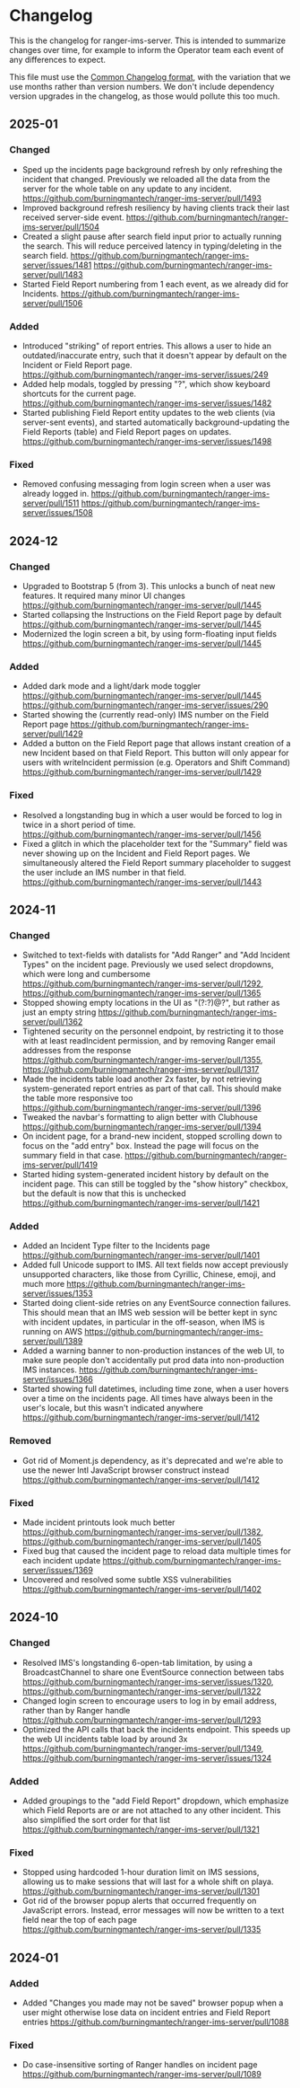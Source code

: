 # Changelog

This is the changelog for ranger-ims-server. This is intended to summarize changes over time,
for example to inform the Operator team each event of any differences to expect.

This file must use the [Common Changelog format](https://common-changelog.org/), with the variation
that we use months rather than version numbers. We don't include dependency version upgrades in the
changelog, as those would pollute this too much.

<!--
Each month below should look like the following, using the same ordering for the four categories:
## YYYY-MM
### Changed
### Added
### Removed
### Fixed
-->

## 2025-01

<!-- TODO: document keyboard shortcut updates, once they've settled down a bit -->

### Changed

- Sped up the incidents page background refresh by only refreshing the incident that changed. Previously we reloaded all the data from the server for the whole table on any update to any incident. https://github.com/burningmantech/ranger-ims-server/pull/1493
- Improved background refresh resiliency by having clients track their last received server-side event. https://github.com/burningmantech/ranger-ims-server/pull/1504
- Created a slight pause after search field input prior to actually running the search. This will reduce perceived latency in typing/deleting in the search field. https://github.com/burningmantech/ranger-ims-server/issues/1481 https://github.com/burningmantech/ranger-ims-server/pull/1483
- Started Field Report numbering from 1 each event, as we already did for Incidents. https://github.com/burningmantech/ranger-ims-server/pull/1506

### Added

- Introduced "striking" of report entries. This allows a user to hide an outdated/inaccurate entry, such that it doesn't appear by default on the Incident or Field Report page. https://github.com/burningmantech/ranger-ims-server/issues/249
- Added help modals, toggled by pressing "?", which show keyboard shortcuts for the current page. https://github.com/burningmantech/ranger-ims-server/issues/1482
- Started publishing Field Report entity updates to the web clients (via server-sent events), and started automatically background-updating the Field Reports (table) and Field Report pages on updates. https://github.com/burningmantech/ranger-ims-server/issues/1498

### Fixed

- Removed confusing messaging from login screen when a user was already logged in. https://github.com/burningmantech/ranger-ims-server/pull/1511 https://github.com/burningmantech/ranger-ims-server/issues/1508

## 2024-12

### Changed

- Upgraded to Bootstrap 5 (from 3). This unlocks a bunch of neat new features. It required many minor UI changes https://github.com/burningmantech/ranger-ims-server/pull/1445
- Started collapsing the Instructions on the Field Report page by default https://github.com/burningmantech/ranger-ims-server/pull/1445
- Modernized the login screen a bit, by using form-floating input fields https://github.com/burningmantech/ranger-ims-server/pull/1445

### Added

- Added dark mode and a light/dark mode toggler https://github.com/burningmantech/ranger-ims-server/pull/1445 https://github.com/burningmantech/ranger-ims-server/issues/290
- Started showing the (currently read-only) IMS number on the Field Report page https://github.com/burningmantech/ranger-ims-server/pull/1429
- Added a button on the Field Report page that allows instant creation of a new Incident based on that Field Report. This button will only appear for users with writeIncident permission (e.g. Operators and Shift Command) https://github.com/burningmantech/ranger-ims-server/pull/1429

### Fixed

- Resolved a longstanding bug in which a user would be forced to log in twice in a short period of time. https://github.com/burningmantech/ranger-ims-server/pull/1456
- Fixed a glitch in which the placeholder text for the "Summary" field was never showing up on the Incident and Field Report pages. We simultaneously altered the Field Report summary placeholder to suggest the user include an IMS number in that field. https://github.com/burningmantech/ranger-ims-server/pull/1443

## 2024-11

### Changed

- Switched to text-fields with datalists for "Add Ranger" and "Add Incident Types" on the incident page. Previously we used select dropdowns, which were long and cumbersome https://github.com/burningmantech/ranger-ims-server/pull/1292, https://github.com/burningmantech/ranger-ims-server/pull/1365
- Stopped showing empty locations in the UI as "(?:?)@?", but rather as just an empty string https://github.com/burningmantech/ranger-ims-server/pull/1362
- Tightened security on the personnel endpoint, by restricting it to those with at least readIncident permission, and by removing Ranger email addresses from the response https://github.com/burningmantech/ranger-ims-server/pull/1355, https://github.com/burningmantech/ranger-ims-server/pull/1317
- Made the incidents table load another 2x faster, by not retrieving system-generated report entries as part of that call. This should make the table more responsive too https://github.com/burningmantech/ranger-ims-server/pull/1396
- Tweaked the navbar's formatting to align better with Clubhouse https://github.com/burningmantech/ranger-ims-server/pull/1394
- On incident page, for a brand-new incident, stopped scrolling down to focus on the "add entry" box. Instead the page will focus on the summary field in that case. https://github.com/burningmantech/ranger-ims-server/pull/1419
- Started hiding system-generated incident history by default on the incident page. This can still be toggled by the "show history" checkbox, but the default is now that this is unchecked https://github.com/burningmantech/ranger-ims-server/pull/1421

### Added

- Added an Incident Type filter to the Incidents page https://github.com/burningmantech/ranger-ims-server/pull/1401
- Added full Unicode support to IMS. All text fields now accept previously unsupported characters, like those from Cyrillic, Chinese, emoji, and much more https://github.com/burningmantech/ranger-ims-server/issues/1353
- Started doing client-side retries on any EventSource connection failures. This should mean that an IMS web session will be better kept in sync with incident updates, in particular in the off-season, when IMS is running on AWS https://github.com/burningmantech/ranger-ims-server/pull/1389
- Added a warning banner to non-production instances of the web UI, to make sure people don't accidentally put prod data into non-production IMS instances. https://github.com/burningmantech/ranger-ims-server/issues/1366
- Started showing full datetimes, including time zone, when a user hovers over a time on the incidents page. All times have always been in the user's locale, but this wasn't indicated anywhere https://github.com/burningmantech/ranger-ims-server/pull/1412

### Removed

- Got rid of Moment.js dependency, as it's deprecated and we're able to use the newer Intl JavaScript browser construct instead https://github.com/burningmantech/ranger-ims-server/pull/1412

### Fixed

- Made incident printouts look much better https://github.com/burningmantech/ranger-ims-server/pull/1382, https://github.com/burningmantech/ranger-ims-server/pull/1405
- Fixed bug that caused the incident page to reload data multiple times for each incident update https://github.com/burningmantech/ranger-ims-server/issues/1369
- Uncovered and resolved some subtle XSS vulnerabilities https://github.com/burningmantech/ranger-ims-server/pull/1402

## 2024-10

### Changed

- Resolved IMS's longstanding 6-open-tab limitation, by using a BroadcastChannel to share one EventSource connection between tabs https://github.com/burningmantech/ranger-ims-server/issues/1320, https://github.com/burningmantech/ranger-ims-server/pull/1322
- Changed login screen to encourage users to log in by email address, rather than by Ranger handle https://github.com/burningmantech/ranger-ims-server/pull/1293
- Optimized the API calls that back the incidents endpoint. This speeds up the web UI incidents table load by around 3x https://github.com/burningmantech/ranger-ims-server/pull/1349, https://github.com/burningmantech/ranger-ims-server/issues/1324

### Added

- Added groupings to the "add Field Report" dropdown, which emphasize which Field Reports are or are not attached to any other incident. This also simplified the sort order for that list https://github.com/burningmantech/ranger-ims-server/pull/1321

### Fixed

- Stopped using hardcoded 1-hour duration limit on IMS sessions, allowing us to make sessions that will last for a whole shift on playa. https://github.com/burningmantech/ranger-ims-server/pull/1301
- Got rid of the browser popup alerts that occurred frequently on JavaScript errors. Instead, error messages will now be written to a text field near the top of each page https://github.com/burningmantech/ranger-ims-server/pull/1335

## 2024-01

### Added

- Added "Changes you made may not be saved" browser popup when a user might otherwise lose data on incident entries and Field Report entries https://github.com/burningmantech/ranger-ims-server/pull/1088

### Fixed

- Do case-insensitive sorting of Ranger handles on incident page https://github.com/burningmantech/ranger-ims-server/pull/1089
